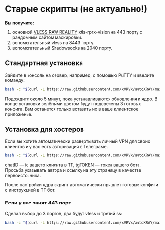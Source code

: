 # Старые скрипты (не актуально!)


**Вы получите:**
1. основной [VLESS RAW REALITY](https://gozargah.github.io/marzban/ru/docs/xray-inbounds) xtls-rprx-vision на 443 порту с рандомным сайтом маскировки.
2. вспомогательный vless на 8443 порту.
3. вспомогательный Shadowsocks на 2040 порту.

## Стандартная установка
Зайдите в консоль на сервер, например, с помощью PuTTY и введите команду:
```bash
bash -c "$(curl -L https://raw.githubusercontent.com/xVRVx/autoXRAY/main/autoXRAY.sh)"
```
Подождите около 5 минут, пока устанавливаются обновления и ядро. В конце установки зелёными цветом будут подсвечены 3 готовых конфига. Вам останется только вставить их в ваше клиентское приложение.

## Установка для хостеров
Если вы хотите автоматически развертывать личный VPN для своих клиентов и у вас есть авторизация в Телеграме. 
```bash
bash -c "$(curl -L https://raw.githubusercontent.com/xVRVx/autoXRAY/main/autoXRAY.sh)" -- chatID tgTOKEN
```
chatID — id вашего клиента в ТГ, tgTOKEN — токен вашего бота. Просьба указывать автора и ссылку на эту страницу в качестве первоисточника.


После настройки ядра скрипт автоматически пришлет готовые конфиги с инструкцией в ТГ бот.


### Если у вас занят 443 порт

Сделал выбор до 3 портов, два будут vless и третий ss:
```bash
bash -c "$(curl -L https://raw.githubusercontent.com/xVRVx/autoXRAY/main/autoXRAYno443.sh)" -- 456 321 2000
```
